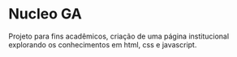# Nucleo GA
Projeto para fins acadêmicos, criação de uma página institucional explorando os conhecimentos em html, css e javascript.
